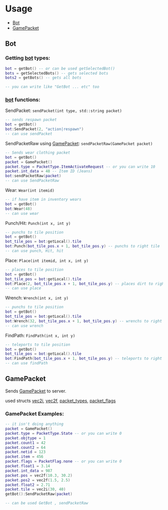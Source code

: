 # Usage
* [Bot](#Bot)
* [GamePacket](#GamePacket)

## Bot

### Getting [bot](structs.md#bot) types:
```lua
bot = getBot() -- or can be used getSelectedBot()
bots = getSelectedBots() -- gets selected bots
bots2 = getBots() -- gets all bots

-- you can write like "GetBot ... etc" too  
```

### [bot](structs.md#bot) functions:
SendPacket:
`sendPacket(int type, std::string packet)`
```lua
-- sends respawn packet
bot = getBot()
bot:SendPacket(2, "action|respawn")
-- can use sendPacket
```

SendPacketRaw using [GamePacket](structs.md#GamePacket):
`sendPacketRaw(GamePacket packet)`
```lua
-- Sends wear clothing packet
bot = getBot()
packet = GamePacket()
packet.type = PacketType.ItemActivateRequest -- or you can write 10
packet.int_data = 48 -- Item ID (Jeans)
bot:sendPacketRaw(packet)
-- can use SendPacketRaw
```

Wear:
`Wear(int itemid)`
```lua
-- if have item in inventory wears
bot = getBot()
bot:Wear(48)
-- can use wear
```

Punch/Hit:
`Punch(int x, int y)`
```lua
-- punchs to tile position
bot = getBot()
bot_tile_pos = bot:getLocal().tile
bot:Punch(bot_tile_pos.x + 1, bot_tile_pos.y) -- punchs to right tile
-- can use punch, Hit, hit
```

Place:
`Place(int itemid, int x, int y)`
```lua
-- places to tile position
bot = getBot()
bot_tile_pos = bot:getLocal().tile
bot:Place(2, bot_tile_pos.x + 1, bot_tile_pos.y) -- places dirt to right tile
-- can use place
```

Wrench:
`Wrench(int x, int y)`
```lua
-- punchs to tile position
bot = getBot()
bot_tile_pos = bot:getLocal().tile
bot:Wrench(32, bot_tile_pos.x + 1, bot_tile_pos.y) -- wrenchs to right tile
-- can use wrench
```

FindPath:
`FindPath(int x, int y)`
```lua
-- teleports to tile position
bot = getBot()
bot_tile_pos = bot:getLocal().tile
bot:FindPath(bot_tile_pos.x + 1, bot_tile_pos.y) -- teleports to right tile
-- can use findPath
```

## GamePacket

Sends [GamePacket](structs.md#GamePacket) to server.

used structs [vec2i](structs.md#vec2i), [vec2f](structs.md#vec2f), [packet_types](structs.md#packet_types), [packet_flags](structs.md#packet_flags)

### GamePacket Examples:
```lua
-- it isn't doing anything
packet = GamePacket()
packet.type = PacketType.State -- or you can write 0
packet.objtype = 1
packet.count1 = 42
packet.count2 = 64
packet.netid = 123
packet.item = 456
packet.flags = PacketFlag.none -- or you can write 0
packet.float1 = 3.14
packet.int_data = 987
packet.pos = vec2f(10.3, 30.2)
packet.pos2 = vec2f(1.5, 2.5)
packet.float2 = 2.71
packet.tile = vec2i(30, 40)
getBot():SendPacketRaw(packet)

-- can be used GetBot , sendPacketRaw
```
